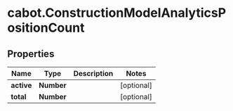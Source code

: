 # cabot.ConstructionModelAnalyticsPositionCount

## Properties

Name | Type | Description | Notes
------------ | ------------- | ------------- | -------------
**active** | **Number** |  | [optional] 
**total** | **Number** |  | [optional] 


